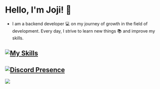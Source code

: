 
# Hello, I'm Joji! 👋

* I am a backend developer 💻 on my journey of growth in the field of development. Every day, I strive to learn new things 📚 and improve my skills.


[![My Skills](https://skillicons.dev/icons?theme=dark&i=js,ts,html,css,linux,react,nextjs,tailwind,mongodb,nodejs,discordjs,bots)](https://skillicons.dev)
---
[![Discord Presence](https://lanyard.cnrad.dev/api/830508932619173929)](https://discord.com/users/830508932619173929)
---
[![](https://visitcount.itsvg.in/api?id=jojibyte&label=Profile%20Views&color=12&icon=2&pretty=true)](https://visitcount.itsvg.in)
